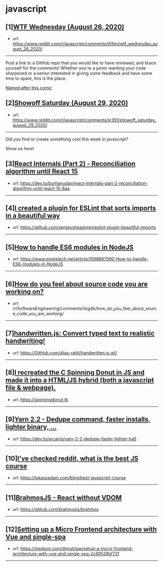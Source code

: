 # javascript
## [1][WTF Wednesday (August 26, 2020)](https://www.reddit.com/r/javascript/comments/ih1lqy/wtf_wednesday_august_26_2020/)
- url: https://www.reddit.com/r/javascript/comments/ih1lqy/wtf_wednesday_august_26_2020/
---
Post a link to a GitHub repo that you would like to have reviewed, and brace yourself for the comments!
Whether you're a junior wanting your code sharpened or a senior interested in giving some feedback and have some time to spare, 
this is the place.

[Named after this comic](https://davidwalsh.name/demo/code-review.png)
## [2][Showoff Saturday (August 29, 2020)](https://www.reddit.com/r/javascript/comments/iir35f/showoff_saturday_august_29_2020/)
- url: https://www.reddit.com/r/javascript/comments/iir35f/showoff_saturday_august_29_2020/
---
Did you find or create something cool this week in javascript? 

Show us here!
## [3][React Internals (Part 2) - Reconciliation algorithm until React 15](https://www.reddit.com/r/javascript/comments/iio4zt/react_internals_part_2_reconciliation_algorithm/)
- url: https://dev.to/burhanuday/react-internals-part-2-reconciliation-algorithm-until-react-15-8aa
---

## [4][I created a plugin for ESLint that sorts imports in a beautiful way](https://www.reddit.com/r/javascript/comments/ii7my0/i_created_a_plugin_for_eslint_that_sorts_imports/)
- url: https://github.com/sergeyshpadyrev/eslint-plugin-beautiful-imports
---

## [5][How to handle ES6 modules in NodeJS](https://www.reddit.com/r/javascript/comments/iimud5/how_to_handle_es6_modules_in_nodejs/)
- url: https://www.pixelstech.net/article/1598667590-How-to-handle-ES6-modules-in-NodeJS
---

## [6][How do you feel about source code you are working on?](https://www.reddit.com/r/javascript/comments/iiojaz/how_do_you_feel_about_source_code_you_are_working/)
- url: /r/SoftwareEngineering/comments/iiog4k/how_do_you_feel_about_source_code_you_are_working/
---

## [7][handwritten.js: Convert typed text to realistic handwriting!](https://www.reddit.com/r/javascript/comments/iisfez/handwrittenjs_convert_typed_text_to_realistic/)
- url: https://GitHub.com/alias-rahil/handwritten.js.git/
---

## [8][I recreated the C Spinning Donut in JS and made it into a HTML/JS hybrid (both a javascript file &amp; webpage).](https://www.reddit.com/r/javascript/comments/ii9onc/i_recreated_the_c_spinning_donut_in_js_and_made/)
- url: https://spinningdonut.tk
---

## [9][Yarn 2.2 - Dedupe command, faster installs, lighter binary, ...](https://www.reddit.com/r/javascript/comments/ii60en/yarn_22_dedupe_command_faster_installs_lighter/)
- url: https://dev.to/arcanis/yarn-2-2-dedupe-faster-lighter-ha5
---

## [10][I've checked reddit, what is the best JS course](https://www.reddit.com/r/javascript/comments/iiojws/ive_checked_reddit_what_is_the_best_js_course/)
- url: https://lukaszadam.com/blog/best-javascript-course
---

## [11][BrahmosJS - React without VDOM](https://www.reddit.com/r/javascript/comments/iiarqy/brahmosjs_react_without_vdom/)
- url: https://github.com/brahmosjs/brahmos
---

## [12][Setting up a Micro Frontend architecture with Vue and single-spa](https://www.reddit.com/r/javascript/comments/ii4kal/setting_up_a_micro_frontend_architecture_with_vue/)
- url: https://medium.com/@mstrlaw/setup-a-micro-frontend-architecture-with-vue-and-single-spa-2c89528bf72f
---

